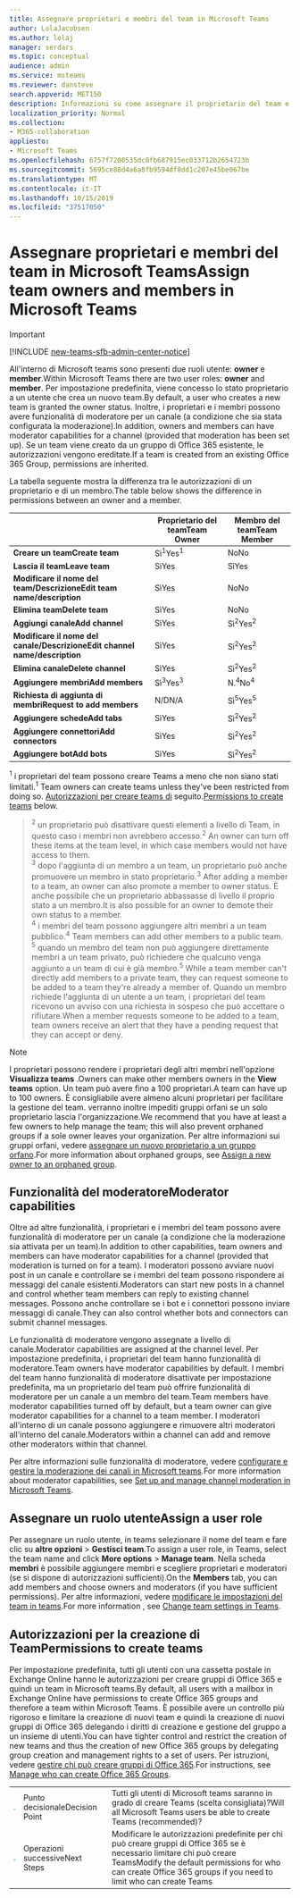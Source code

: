 ```yaml
---
title: Assegnare proprietari e membri del team in Microsoft Teams
author: LolaJacobsen
ms.author: lolaj
manager: serdars
ms.topic: conceptual
audience: admin
ms.service: msteams
ms.reviewer: dansteve
search.appverid: MET150
description: Informazioni su come assegnare il proprietario del team e i ruoli dei membri e le autorizzazioni in Microsoft teams, incluse le autorizzazioni per creare team.
localization_priority: Normal
ms.collection:
- M365-collaboration
appliesto:
- Microsoft Teams
ms.openlocfilehash: 6757f7200535dc8fb687915ec033712b2654723b
ms.sourcegitcommit: 5695ce88d4a6a8fb9594df8dd1c207e45be067be
ms.translationtype: MT
ms.contentlocale: it-IT
ms.lasthandoff: 10/15/2019
ms.locfileid: "37517050"
---
```

<a name="assign-team-owners-and-members-in-microsoft-teams"></a><span data-ttu-id="f2f3a-103">Assegnare proprietari e membri del team in Microsoft Teams</span><span class="sxs-lookup"><span data-stu-id="f2f3a-103">Assign team owners and members in Microsoft Teams</span></span>
=================================================

> [!IMPORTANT]
> [!INCLUDE [new-teams-sfb-admin-center-notice](includes/new-teams-sfb-admin-center-notice.md)]

<span data-ttu-id="f2f3a-104">All'interno di Microsoft teams sono presenti due ruoli utente: **owner** e **member**.</span><span class="sxs-lookup"><span data-stu-id="f2f3a-104">Within Microsoft Teams there are two user roles: **owner** and **member**.</span></span> <span data-ttu-id="f2f3a-105">Per impostazione predefinita, viene concesso lo stato proprietario a un utente che crea un nuovo team.</span><span class="sxs-lookup"><span data-stu-id="f2f3a-105">By default, a user who creates a new team is granted the owner status.</span></span> <span data-ttu-id="f2f3a-106">Inoltre, i proprietari e i membri possono avere funzionalità di moderatore per un canale (a condizione che sia stata configurata la moderazione).</span><span class="sxs-lookup"><span data-stu-id="f2f3a-106">In addition, owners and members can have moderator capabilities for a channel (provided that moderation has been set up).</span></span> <span data-ttu-id="f2f3a-107">Se un team viene creato da un gruppo di Office 365 esistente, le autorizzazioni vengono ereditate.</span><span class="sxs-lookup"><span data-stu-id="f2f3a-107">If a team is created from an existing Office 365 Group, permissions are inherited.</span></span>

<span data-ttu-id="f2f3a-108">La tabella seguente mostra la differenza tra le autorizzazioni di un proprietario e di un membro.</span><span class="sxs-lookup"><span data-stu-id="f2f3a-108">The table below shows the difference in permissions between an owner and a member.</span></span>


|                                   | <span data-ttu-id="f2f3a-109">Proprietario del team</span><span class="sxs-lookup"><span data-stu-id="f2f3a-109">Team Owner</span></span> | <span data-ttu-id="f2f3a-110">Membro del team</span><span class="sxs-lookup"><span data-stu-id="f2f3a-110">Team Member</span></span> |
|-----------------------------------|------------|-------------|
|          <span data-ttu-id="f2f3a-111">**Creare un team**</span><span class="sxs-lookup"><span data-stu-id="f2f3a-111">**Create team**</span></span>          |    <span data-ttu-id="f2f3a-112">Sì<sup>1</sup></span><span class="sxs-lookup"><span data-stu-id="f2f3a-112">Yes<sup>1</sup></span></span>     |     <span data-ttu-id="f2f3a-113">No</span><span class="sxs-lookup"><span data-stu-id="f2f3a-113">No</span></span>      |
|          <span data-ttu-id="f2f3a-114">**Lascia il team**</span><span class="sxs-lookup"><span data-stu-id="f2f3a-114">**Leave team**</span></span>           |    <span data-ttu-id="f2f3a-115">Sì</span><span class="sxs-lookup"><span data-stu-id="f2f3a-115">Yes</span></span>     |     <span data-ttu-id="f2f3a-116">Sì</span><span class="sxs-lookup"><span data-stu-id="f2f3a-116">Yes</span></span>     |
|  <span data-ttu-id="f2f3a-117">**Modificare il nome del team/Descrizione**</span><span class="sxs-lookup"><span data-stu-id="f2f3a-117">**Edit team name/description**</span></span>   |    <span data-ttu-id="f2f3a-118">Sì</span><span class="sxs-lookup"><span data-stu-id="f2f3a-118">Yes</span></span>     |     <span data-ttu-id="f2f3a-119">No</span><span class="sxs-lookup"><span data-stu-id="f2f3a-119">No</span></span>      |
|          <span data-ttu-id="f2f3a-120">**Elimina team**</span><span class="sxs-lookup"><span data-stu-id="f2f3a-120">**Delete team**</span></span>          |    <span data-ttu-id="f2f3a-121">Sì</span><span class="sxs-lookup"><span data-stu-id="f2f3a-121">Yes</span></span>     |     <span data-ttu-id="f2f3a-122">No</span><span class="sxs-lookup"><span data-stu-id="f2f3a-122">No</span></span>      |
|          <span data-ttu-id="f2f3a-123">**Aggiungi canale**</span><span class="sxs-lookup"><span data-stu-id="f2f3a-123">**Add channel**</span></span>          |    <span data-ttu-id="f2f3a-124">Sì</span><span class="sxs-lookup"><span data-stu-id="f2f3a-124">Yes</span></span>     |    <span data-ttu-id="f2f3a-125">Sì<sup>2</sup></span><span class="sxs-lookup"><span data-stu-id="f2f3a-125">Yes<sup>2</sup></span></span>|
| <span data-ttu-id="f2f3a-126">**Modificare il nome del canale/Descrizione**</span><span class="sxs-lookup"><span data-stu-id="f2f3a-126">**Edit channel name/description**</span></span> |    <span data-ttu-id="f2f3a-127">Sì</span><span class="sxs-lookup"><span data-stu-id="f2f3a-127">Yes</span></span>     |    <span data-ttu-id="f2f3a-128">Sì<sup>2</sup></span><span class="sxs-lookup"><span data-stu-id="f2f3a-128">Yes<sup>2</sup></span></span>|
|        <span data-ttu-id="f2f3a-129">**Elimina canale**</span><span class="sxs-lookup"><span data-stu-id="f2f3a-129">**Delete channel**</span></span>         |    <span data-ttu-id="f2f3a-130">Sì</span><span class="sxs-lookup"><span data-stu-id="f2f3a-130">Yes</span></span>     |    <span data-ttu-id="f2f3a-131">Sì<sup>2</sup></span><span class="sxs-lookup"><span data-stu-id="f2f3a-131">Yes<sup>2</sup></span></span>|
|          <span data-ttu-id="f2f3a-132">**Aggiungere membri**</span><span class="sxs-lookup"><span data-stu-id="f2f3a-132">**Add members**</span></span>          |  <span data-ttu-id="f2f3a-133">Sì<sup>3</sup></span><span class="sxs-lookup"><span data-stu-id="f2f3a-133">Yes<sup>3</sup></span></span>   |     <span data-ttu-id="f2f3a-134">N.<sup>4</sup></span><span class="sxs-lookup"><span data-stu-id="f2f3a-134">No<sup>4</sup></span></span>    |
|          <span data-ttu-id="f2f3a-135">**Richiesta di aggiunta di membri**</span><span class="sxs-lookup"><span data-stu-id="f2f3a-135">**Request to add members**</span></span>          |  <span data-ttu-id="f2f3a-136">N/D</span><span class="sxs-lookup"><span data-stu-id="f2f3a-136">N/A</span></span>   |     <span data-ttu-id="f2f3a-137">Sì<sup>5</sup></span><span class="sxs-lookup"><span data-stu-id="f2f3a-137">Yes<sup>5</sup></span></span>     |
|           <span data-ttu-id="f2f3a-138">**Aggiungere schede**</span><span class="sxs-lookup"><span data-stu-id="f2f3a-138">**Add tabs**</span></span>            |    <span data-ttu-id="f2f3a-139">Sì</span><span class="sxs-lookup"><span data-stu-id="f2f3a-139">Yes</span></span>     |    <span data-ttu-id="f2f3a-140">Sì<sup>2</sup></span><span class="sxs-lookup"><span data-stu-id="f2f3a-140">Yes<sup>2</sup></span></span>|
|        <span data-ttu-id="f2f3a-141">**Aggiungere connettori**</span><span class="sxs-lookup"><span data-stu-id="f2f3a-141">**Add connectors**</span></span>         |    <span data-ttu-id="f2f3a-142">Sì</span><span class="sxs-lookup"><span data-stu-id="f2f3a-142">Yes</span></span>     |    <span data-ttu-id="f2f3a-143">Sì<sup>2</sup></span><span class="sxs-lookup"><span data-stu-id="f2f3a-143">Yes<sup>2</sup></span></span>|
|           <span data-ttu-id="f2f3a-144">**Aggiungere bot**</span><span class="sxs-lookup"><span data-stu-id="f2f3a-144">**Add bots**</span></span>            |    <span data-ttu-id="f2f3a-145">Sì</span><span class="sxs-lookup"><span data-stu-id="f2f3a-145">Yes</span></span>     |    <span data-ttu-id="f2f3a-146">Sì<sup>2</sup></span><span class="sxs-lookup"><span data-stu-id="f2f3a-146">Yes<sup>2</sup></span></span>|

<span data-ttu-id="f2f3a-147"><sup>1</sup> i proprietari del team possono creare Teams a meno che non siano stati limitati.</span><span class="sxs-lookup"><span data-stu-id="f2f3a-147"><sup>1</sup> Team owners can create teams unless they've been restricted from doing so.</span></span> <span data-ttu-id="f2f3a-148">[Autorizzazioni per creare teams di](#permissions-to-create-teams) seguito.</span><span class="sxs-lookup"><span data-stu-id="f2f3a-148">[Permissions to create teams](#permissions-to-create-teams) below.</span></span><br>
><span data-ttu-id="f2f3a-149"><sup>2</sup> un proprietario può disattivare questi elementi a livello di Team, in questo caso i membri non avrebbero accesso.</span><span class="sxs-lookup"><span data-stu-id="f2f3a-149"><sup>2</sup> An owner can turn off these items at the team level, in which case members would not have access to them.</span></span><br>
<span data-ttu-id="f2f3a-150"><sup>3</sup> dopo l'aggiunta di un membro a un team, un proprietario può anche promuovere un membro in stato proprietario.</span><span class="sxs-lookup"><span data-stu-id="f2f3a-150"><sup>3</sup> After adding a member to a team, an owner can also promote a member to owner status.</span></span> <span data-ttu-id="f2f3a-151">È anche possibile che un proprietario abbassasse di livello il proprio stato a un membro.</span><span class="sxs-lookup"><span data-stu-id="f2f3a-151">It is also possible for an owner to demote their own status to a member.</span></span><br>
<span data-ttu-id="f2f3a-152"><sup>4</sup> i membri del team possono aggiungere altri membri a un team pubblico.</span><span class="sxs-lookup"><span data-stu-id="f2f3a-152"><sup>4</sup> Team members can add other members to a public team.</span></span><br>
<span data-ttu-id="f2f3a-153"><sup>5</sup> quando un membro del team non può aggiungere direttamente membri a un team privato, può richiedere che qualcuno venga aggiunto a un team di cui è già membro.</span><span class="sxs-lookup"><span data-stu-id="f2f3a-153"><sup>5</sup> While a team member can't directly add members to a private team, they can request someone to be added to a team they're already a member of.</span></span> <span data-ttu-id="f2f3a-154">Quando un membro richiede l'aggiunta di un utente a un team, i proprietari del team ricevono un avviso con una richiesta in sospeso che può accettare o rifiutare.</span><span class="sxs-lookup"><span data-stu-id="f2f3a-154">When a member requests someone to be added to a team, team owners receive an alert that they have a pending request that they can accept or deny.</span></span>

> [!NOTE]
> <span data-ttu-id="f2f3a-155">I proprietari possono rendere i proprietari degli altri membri nell'opzione **Visualizza teams** .</span><span class="sxs-lookup"><span data-stu-id="f2f3a-155">Owners can make other members owners in the **View teams** option.</span></span> <span data-ttu-id="f2f3a-156">Un team può avere fino a 100 proprietari.</span><span class="sxs-lookup"><span data-stu-id="f2f3a-156">A team can have up to 100 owners.</span></span> <span data-ttu-id="f2f3a-157">È consigliabile avere almeno alcuni proprietari per facilitare la gestione del team. verranno inoltre impediti gruppi orfani se un solo proprietario lascia l'organizzazione.</span><span class="sxs-lookup"><span data-stu-id="f2f3a-157">We recommend that you have at least a few owners to help manage the team; this will also prevent orphaned groups if a sole owner leaves your organization.</span></span> <span data-ttu-id="f2f3a-158">Per altre informazioni sui gruppi orfani, vedere [assegnare un nuovo proprietario a un gruppo orfano](https://support.office.com/article/Assign-a-new-owner-to-an-orphaned-group-86bb3db6-8857-45d1-95c8-f6d540e45732).</span><span class="sxs-lookup"><span data-stu-id="f2f3a-158">For more information about orphaned groups, see [Assign a new owner to an orphaned group](https://support.office.com/article/Assign-a-new-owner-to-an-orphaned-group-86bb3db6-8857-45d1-95c8-f6d540e45732).</span></span>

## <a name="moderator-capabilities"></a><span data-ttu-id="f2f3a-159">Funzionalità del moderatore</span><span class="sxs-lookup"><span data-stu-id="f2f3a-159">Moderator capabilities</span></span>

<span data-ttu-id="f2f3a-160">Oltre ad altre funzionalità, i proprietari e i membri del team possono avere funzionalità di moderatore per un canale (a condizione che la moderazione sia attivata per un team).</span><span class="sxs-lookup"><span data-stu-id="f2f3a-160">In addition to other capabilities, team owners and members can have moderator capabilities for a channel (provided that moderation is turned on for a team).</span></span> <span data-ttu-id="f2f3a-161">I moderatori possono avviare nuovi post in un canale e controllare se i membri del team possono rispondere ai messaggi del canale esistenti.</span><span class="sxs-lookup"><span data-stu-id="f2f3a-161">Moderators can start new posts in a channel and control whether team members can reply to existing channel messages.</span></span> <span data-ttu-id="f2f3a-162">Possono anche controllare se i bot e i connettori possono inviare messaggi di canale.</span><span class="sxs-lookup"><span data-stu-id="f2f3a-162">They can also control whether bots and connectors can submit channel messages.</span></span>

<span data-ttu-id="f2f3a-163">Le funzionalità di moderatore vengono assegnate a livello di canale.</span><span class="sxs-lookup"><span data-stu-id="f2f3a-163">Moderator capabilities are assigned at the channel level.</span></span> <span data-ttu-id="f2f3a-164">Per impostazione predefinita, i proprietari del team hanno funzionalità di moderatore.</span><span class="sxs-lookup"><span data-stu-id="f2f3a-164">Team owners have moderator capabilities by default.</span></span> <span data-ttu-id="f2f3a-165">I membri del team hanno funzionalità di moderatore disattivate per impostazione predefinita, ma un proprietario del team può offrire funzionalità di moderatore per un canale a un membro del team.</span><span class="sxs-lookup"><span data-stu-id="f2f3a-165">Team members have moderator capabilities turned off by default, but a team owner can give moderator capabilities for a channel to a team member.</span></span> <span data-ttu-id="f2f3a-166">I moderatori all'interno di un canale possono aggiungere e rimuovere altri moderatori all'interno del canale.</span><span class="sxs-lookup"><span data-stu-id="f2f3a-166">Moderators within a channel can add and remove other moderators within that channel.</span></span>

<span data-ttu-id="f2f3a-167">Per altre informazioni sulle funzionalità di moderatore, vedere [configurare e gestire la moderazione dei canali in Microsoft teams](manage-channel-moderation-in-teams.md).</span><span class="sxs-lookup"><span data-stu-id="f2f3a-167">For more information about moderator capabilities, see [Set up and manage channel moderation in Microsoft Teams](manage-channel-moderation-in-teams.md).</span></span>

## <a name="assign-a-user-role"></a><span data-ttu-id="f2f3a-168">Assegnare un ruolo utente</span><span class="sxs-lookup"><span data-stu-id="f2f3a-168">Assign a user role</span></span>

<span data-ttu-id="f2f3a-169">Per assegnare un ruolo utente, in teams selezionare il nome del team e fare clic su **altre opzioni** > **Gestisci team**.</span><span class="sxs-lookup"><span data-stu-id="f2f3a-169">To assign a user role, in Teams, select the team name and click **More options** > **Manage team**.</span></span> <span data-ttu-id="f2f3a-170">Nella scheda **membri** è possibile aggiungere membri e scegliere proprietari e moderatori (se si dispone di autorizzazioni sufficienti).</span><span class="sxs-lookup"><span data-stu-id="f2f3a-170">On the **Members** tab, you can add members and choose owners and moderators (if you have sufficient permissions).</span></span> <span data-ttu-id="f2f3a-171">Per altre informazioni, vedere [modificare le impostazioni del team in teams](https://support.office.com/article/ce053b04-1b8e-4796-baa8-90dc427b3acc).</span><span class="sxs-lookup"><span data-stu-id="f2f3a-171">For more information , see [Change team settings in Teams](https://support.office.com/article/ce053b04-1b8e-4796-baa8-90dc427b3acc).</span></span>

## <a name="permissions-to-create-teams"></a><span data-ttu-id="f2f3a-172">Autorizzazioni per la creazione di Team</span><span class="sxs-lookup"><span data-stu-id="f2f3a-172">Permissions to create teams</span></span>

<span data-ttu-id="f2f3a-173">Per impostazione predefinita, tutti gli utenti con una cassetta postale in Exchange Online hanno le autorizzazioni per creare gruppi di Office 365 e quindi un team in Microsoft teams.</span><span class="sxs-lookup"><span data-stu-id="f2f3a-173">By default, all users with a mailbox in Exchange Online have permissions to create Office 365 groups and therefore a team within Microsoft Teams.</span></span> <span data-ttu-id="f2f3a-174">È possibile avere un controllo più rigoroso e limitare la creazione di nuovi team e quindi la creazione di nuovi gruppi di Office 365 delegando i diritti di creazione e gestione del gruppo a un insieme di utenti.</span><span class="sxs-lookup"><span data-stu-id="f2f3a-174">You can have tighter control and restrict the creation of new teams and thus the creation of new Office 365 groups by delegating group creation and management rights to a set of users.</span></span> <span data-ttu-id="f2f3a-175">Per istruzioni, vedere [gestire chi può creare gruppi di Office 365](https://support.office.com/article/manage-who-can-create-office-365-groups-4c46c8cb-17d0-44b5-9776-005fced8e618).</span><span class="sxs-lookup"><span data-stu-id="f2f3a-175">For instructions, see [Manage who can create Office 365 Groups](https://support.office.com/article/manage-who-can-create-office-365-groups-4c46c8cb-17d0-44b5-9776-005fced8e618).</span></span>


||||
|---------|---------|---------|
| ![Icona che rappresenta un punto decisionale](media/Assign_roles_and_permissions_in_Microsoft_Teams_image2.png)     |<span data-ttu-id="f2f3a-177">Punto decisionale</span><span class="sxs-lookup"><span data-stu-id="f2f3a-177">Decision Point</span></span>         |<span data-ttu-id="f2f3a-178">Tutti gli utenti di Microsoft teams saranno in grado di creare Teams (scelta consigliata)?</span><span class="sxs-lookup"><span data-stu-id="f2f3a-178">Will all Microsoft Teams users be able to create Teams (recommended)?</span></span>         |
| ![Icona che rappresenta i passaggi successivi](media/Assign_roles_and_permissions_in_Microsoft_Teams_image3.png)    |<span data-ttu-id="f2f3a-180">Operazioni successive</span><span class="sxs-lookup"><span data-stu-id="f2f3a-180">Next Steps</span></span>         |<span data-ttu-id="f2f3a-181">Modificare le autorizzazioni predefinite per chi può creare gruppi di Office 365 se è necessario limitare chi può creare Teams</span><span class="sxs-lookup"><span data-stu-id="f2f3a-181">Modify the default permissions for who can create Office 365 groups if you need to limit who can create Teams</span></span>         |
